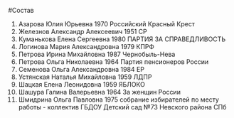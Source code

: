 #Состав
1. Азарова Юлия Юрьевна 1970 Российский Красный Крест
2. Железнов Александр Алексеевич 1951 СР
3. Куманькова Елена Сергеевна 1980 ПАРТИЯ ЗА СПРАВЕДЛИВОСТЬ
4. Логинова Мария Александровна 1979 КПРФ
5. Петрова Ирина Михайловна 1987 Чернобыль-Нева
6. Петрова Ольга Николаевна 1964 Партия пенсионеров России
7. Семенова Ольга Александровна 1984 ЕР
8. Устянская Наталья Михайловна 1959 ЛДПР
9. Шацкая Елена Леонидовна 1959 ЯБЛОКО
10. Шашура Галина Валерьевна 1964 За женщин России
11. Шмидрина Ольга Павловна 1975 собрание избирателей по месту работы - коллектив ГБДОУ Детский сад №73 Невского района СПб
